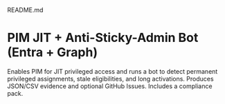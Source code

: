 README.md
# PIM JIT + Anti-Sticky-Admin Bot (Entra + Graph)
Enables PIM for JIT privileged access and runs a bot to detect permanent privileged assignments, stale eligibilities, and long activations. Produces JSON/CSV evidence and optional GitHub Issues. Includes a compliance pack.
